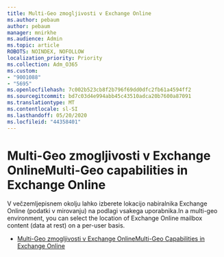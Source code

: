 ```yaml
---
title: Multi-Geo zmogljivosti v Exchange Online
ms.author: pebaum
author: pebaum
manager: mnirkhe
ms.audience: Admin
ms.topic: article
ROBOTS: NOINDEX, NOFOLLOW
localization_priority: Priority
ms.collection: Adm_O365
ms.custom:
- "9001088"
- "5695"
ms.openlocfilehash: 7c002b523cb8f2b796f69dd0dfc2fb61a4594ff2
ms.sourcegitcommit: bd7c03d4e994abb45c43510adca20b7600a87091
ms.translationtype: MT
ms.contentlocale: sl-SI
ms.lasthandoff: 05/20/2020
ms.locfileid: "44358401"
---
```

# <a name="multi-geo-capabilities-in-exchange-online"></a><span data-ttu-id="26213-102">Multi-Geo zmogljivosti v Exchange Online</span><span class="sxs-lookup"><span data-stu-id="26213-102">Multi-Geo capabilities in Exchange Online</span></span>

<span data-ttu-id="26213-103">V večzemljepisnem okolju lahko izberete lokacijo nabiralnika Exchange Online (podatki v mirovanju) na podlagi vsakega uporabnika.</span><span class="sxs-lookup"><span data-stu-id="26213-103">In a multi-geo environment, you can select the location of Exchange Online mailbox content (data at rest) on a per-user basis.</span></span>
- [<span data-ttu-id="26213-104">Multi-Geo zmogljivosti v Exchange Online</span><span class="sxs-lookup"><span data-stu-id="26213-104">Multi-Geo Capabilities in Exchange Online</span></span>](https://docs.microsoft.com/office365/enterprise/multi-geo-capabilities-in-exchange-online)
